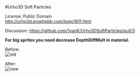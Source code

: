 #Urho3D Soft Particles

License: Public Domain<br>
http://urho3d.prophpbb.com/topic1611.html

Discussion: https://github.com/1vanK/Urho3DSoftParticles/pull/3

<b>For big sprites you need decrease DepthDiffMult in material.</b>

Before:<br>
![old](https://cloud.githubusercontent.com/assets/13021826/11613434/e290eed6-9c39-11e5-8c23-c34a33275039.png)

After:<br>
![new](https://cloud.githubusercontent.com/assets/13021826/11613438/04755078-9c3a-11e5-8589-9a0efa04b212.png)

